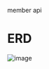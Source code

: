 member api
# ERD

![image](https://user-images.githubusercontent.com/97418768/227164073-8cfcec11-529a-4a50-ab90-53dfe6c35cd1.png)

